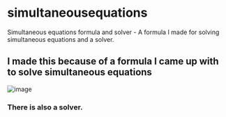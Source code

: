 # simultaneousequations
Simultaneous equations formula and solver - A formula I made for solving simultaneous equations and a solver.

## I made this because of a formula I came up with to solve simultaneous equations
![image](https://github.com/user-attachments/assets/41d010f8-6e55-4822-8ca8-ae67de8353da)

### There is also a solver.
